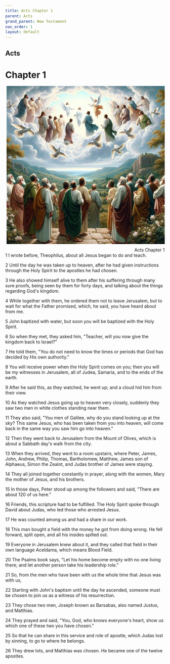 ```yaml
---
title: Acts Chapter 1
parent: Acts
grand_parent: New Testament
nav_order: 1
layout: default
---
```


## Acts

# Chapter 1

<div style="clear: both; text-align: right;">
    <img src="/assets/Image/Acts/500/1.jpg" alt="Acts Chapter 1" class="chapter-image" style="max-width: 100%; height: auto; float: right; margin: 0 0 10px 10px; padding-left: 10%;">
    <figcaption style="font-size: 14px;">Acts Chapter 1</figcaption>
</div>
1 I wrote before, Theophilus, about all Jesus began to do and teach.

2 Until the day he was taken up to heaven, after he had given instructions through the Holy Spirit to the apostles he had chosen.

3 He also showed himself alive to them after his suffering through many sure proofs, being seen by them for forty days, and talking about the things regarding God's kingdom.

4 While together with them, he ordered them not to leave Jerusalem, but to wait for what the Father promised, which, he said, you have heard about from me.

5 John baptized with water, but soon you will be baptized with the Holy Spirit.

6 So when they met, they asked him, "Teacher, will you now give the kingdom back to Israel?"

7 He told them, "You do not need to know the times or periods that God has decided by His own authority."

8 You will receive power when the Holy Spirit comes on you; then you will be my witnesses in Jerusalem, all of Judea, Samaria, and to the ends of the earth.

9 After he said this, as they watched, he went up; and a cloud hid him from their view.

10 As they watched Jesus going up to heaven very closely, suddenly they saw two men in white clothes standing near them.

11 They also said, "You men of Galilee, why do you stand looking up at the sky? This same Jesus, who has been taken from you into heaven, will come back in the same way you saw him go into heaven."

12 Then they went back to Jerusalem from the Mount of Olives, which is about a Sabbath day's walk from the city.

13 When they arrived, they went to a room upstairs, where Peter, James, John, Andrew, Philip, Thomas, Bartholomew, Matthew, James son of Alphaeus, Simon the Zealot, and Judas brother of James were staying.

14 They all joined together constantly in prayer, along with the women, Mary the mother of Jesus, and his brothers.

15 In those days, Peter stood up among the followers and said, "There are about 120 of us here."

16 Friends, this scripture had to be fulfilled. The Holy Spirit spoke through David about Judas, who led those who arrested Jesus.

17 He was counted among us and had a share in our work.

18 This man bought a field with the money he got from doing wrong. He fell forward, split open, and all his insides spilled out.

19 Everyone in Jerusalem knew about it, and they called that field in their own language Aceldama, which means Blood Field.

20 The Psalms book says, "Let his home become empty with no one living there; and let another person take his leadership role."

21 So, from the men who have been with us the whole time that Jesus was with us,

22 Starting with John's baptism until the day he ascended, someone must be chosen to join us as a witness of his resurrection.

23 They chose two men, Joseph known as Barsabas, also named Justus, and Matthias.

24 They prayed and said, "You, God, who knows everyone's heart, show us which one of these two you have chosen."

25 So that he can share in this service and role of apostle, which Judas lost by sinning, to go to where he belongs.

26 They drew lots, and Matthias was chosen. He became one of the twelve apostles.


